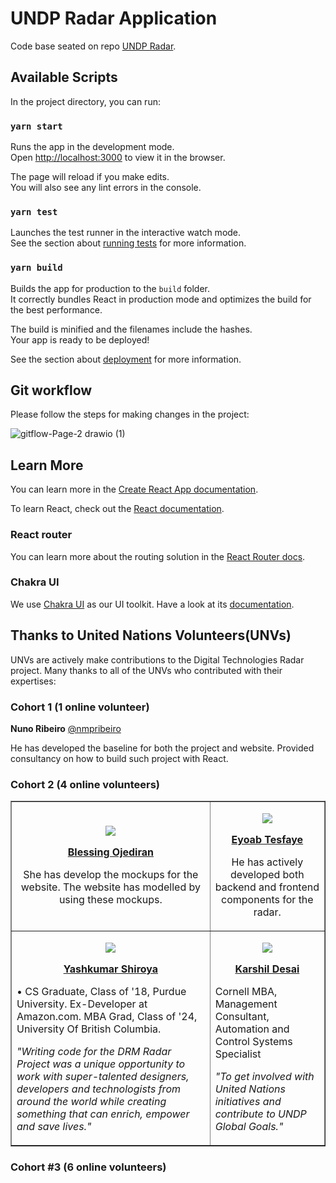 # UNDP Radar Application

Code base seated on repo  [UNDP Radar](https://github.com/SDG-AI-Lab/Digital_Technologies_Radar).

## Available Scripts

In the project directory, you can run:

### `yarn start`

Runs the app in the development mode.\
Open [http://localhost:3000](http://localhost:3000) to view it in the browser.

The page will reload if you make edits.\
You will also see any lint errors in the console.

### `yarn test`

Launches the test runner in the interactive watch mode.\
See the section about [running tests](https://facebook.github.io/create-react-app/docs/running-tests) for more information.

### `yarn build`

Builds the app for production to the `build` folder.\
It correctly bundles React in production mode and optimizes the build for the best performance.

The build is minified and the filenames include the hashes.\
Your app is ready to be deployed!

See the section about [deployment](https://facebook.github.io/create-react-app/docs/deployment) for more information.

## Git workflow

Please follow the steps for making changes in the project:

![gitflow-Page-2 drawio (1)](https://user-images.githubusercontent.com/28465079/160427617-cfa45839-69c2-4bc5-872c-1a8ba4685d85.png)


## Learn More

You can learn more in the [Create React App documentation](https://facebook.github.io/create-react-app/docs/getting-started).

To learn React, check out the [React documentation](https://reactjs.org/).

### React router

You can learn more about the routing solution in the [React Router docs](https://reactrouter.com/docs/en/v6/getting-started/installation).

### Chakra UI

We use [Chakra UI](https://chakra-ui.com) as our UI toolkit. Have a look at its [documentation](https://chakra-ui.com/docs/getting-started).

## Thanks to United Nations Volunteers(UNVs)

UNVs are actively make contributions to the Digital Technologies Radar project. Many thanks to all of the UNVs who contributed with their expertises:

### Cohort 1 (1 online volunteer)

**Nuno Ribeiro** [@nmpribeiro](https://github.com/nmpribeiro)

He has developed the baseline for both the project and website. Provided consultancy on how to build such project with React.


### Cohort 2 (4 online volunteers)

<table border="1" width="100%">
  <tr>
    <td>
    <p align="center">
      <img src="https://upload.wikimedia.org/wikipedia/commons/thumb/0/0a/UN_Volunteers_logo.svg/2560px-UN_Volunteers_logo.svg.png" />
    </p>
    <p align="center""><b><a href="https://github.com/uxfoodie">Blessing Ojediran</a></b></p>
    <p align="center">She has develop the mockups for the website. The website has modelled by using these mockups.</p>
    </td>
    <td>
    <p align="center">
      <img src="https://upload.wikimedia.org/wikipedia/commons/thumb/0/0a/UN_Volunteers_logo.svg/2560px-UN_Volunteers_logo.svg.png" />
    </p>
    <p align="center""><b><a href="https://github.com/Eyu-Tes">Eyoab Tesfaye</a></b></p>
    <p align="center">He has actively developed both backend and frontend components for the radar.</p>
    </td>
  </tr>

  <tr>
    <td>
    <p align="center">
      <img src="https://upload.wikimedia.org/wikipedia/commons/thumb/0/0a/UN_Volunteers_logo.svg/2560px-UN_Volunteers_logo.svg.png" />
    </p>
    <p align="center""><b><a href="https://github.com/YashShiroya">Yashkumar Shiroya</a></b></p>
        <p>•	CS Graduate, Class of '18, Purdue University. Ex-Developer at Amazon.com. MBA Grad, Class of '24, University Of British Columbia.</p>
    <p><i>"Writing code for the DRM Radar Project was a unique opportunity to work with super-talented designers, developers and technologists from around the world while creating something that can enrich, empower and save lives."</i></p>
    </td>
    <td>
    <p align="center">
      <img src="https://upload.wikimedia.org/wikipedia/commons/thumb/0/0a/UN_Volunteers_logo.svg/2560px-UN_Volunteers_logo.svg.png" />
    </p>
    <p align="center""><b><a href="https://github.com/karshil">Karshil Desai</a></b></p>
    <p>Cornell MBA, Management Consultant, Automation and Control Systems Specialist</p>
    <p><i>"To get involved with United Nations initiatives and contribute to UNDP Global Goals."</i></p>
    </td>
  </tr>

</table>


### Cohort #3 (6 online volunteers)


